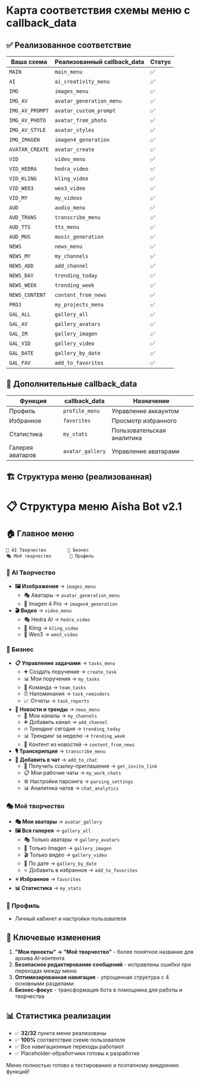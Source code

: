 # Карта соответствия схемы меню с callback_data

## ✅ Реализованное соответствие

| Ваша схема | Реализованный callback_data | Статус |
|------------|---------------------------|---------|
| `MAIN` | `main_menu` | ✅ |
| `AI` | `ai_creativity_menu` | ✅ |
| `IMG` | `images_menu` | ✅ |
| `IMG_AV` | `avatar_generation_menu` | ✅ |
| `IMG_AV_PROMPT` | `avatar_custom_prompt` | ✅ |
| `IMG_AV_PHOTO` | `avatar_from_photo` | ✅ |
| `IMG_AV_STYLE` | `avatar_styles` | ✅ |
| `IMG_IMAGEN` | `imagen4_generation` | ✅ |
| `AVATAR_CREATE` | `avatar_create` | ✅ |
| `VID` | `video_menu` | ✅ |
| `VID_HEDRA` | `hedra_video` | ✅ |
| `VID_KLING` | `kling_video` | ✅ |
| `VID_WEO3` | `weo3_video` | ✅ |
| `VID_MY` | `my_videos` | ✅ |
| `AUD` | `audio_menu` | ✅ |
| `AUD_TRANS` | `transcribe_menu` | ✅ |
| `AUD_TTS` | `tts_menu` | ✅ |
| `AUD_MUS` | `music_generation` | ✅ |
| `NEWS` | `news_menu` | ✅ |
| `NEWS_MY` | `my_channels` | ✅ |
| `NEWS_ADD` | `add_channel` | ✅ |
| `NEWS_DAY` | `trending_today` | ✅ |
| `NEWS_WEEK` | `trending_week` | ✅ |
| `NEWS_CONTENT` | `content_from_news` | ✅ |
| `PROJ` | `my_projects_menu` | ✅ |
| `GAL_ALL` | `gallery_all` | ✅ |
| `GAL_AV` | `gallery_avatars` | ✅ |
| `GAL_IM` | `gallery_imagen` | ✅ |
| `GAL_VID` | `gallery_video` | ✅ |
| `GAL_DATE` | `gallery_by_date` | ✅ |
| `GAL_FAV` | `add_to_favorites` | ✅ |

## 🎯 Дополнительные callback_data

| Функция | callback_data | Назначение |
|---------|---------------|------------|
| Профиль | `profile_menu` | Управление аккаунтом |
| Избранное | `favorites` | Просмотр избранного |
| Статистика | `my_stats` | Пользовательская аналитика |
| Галерея аватаров | `avatar_gallery` | Управление аватарами |

## 🏗️ Структура меню (реализованная)

# 📋 Структура меню Aisha Bot v2.1

## 🏠 Главное меню

```
🎨 AI Творчество        💼 Бизнес
🎭 Моё творчество       👤 Профиль
```

### 🎨 AI Творчество
- **🖼️ Изображения** → `images_menu`
  - 🎭 Аватары → `avatar_generation_menu`
  - 🎨 Imagen 4 Pro → `imagen4_generation`
- **🎬 Видео** → `video_menu`
  - 🎭 Hedra AI → `hedra_video`
  - 🌟 Kling → `kling_video`
  - 🎪 Weo3 → `weo3_video`

### 💼 Бизнес
- **📋 Управление задачами** → `tasks_menu`
  - ➕ Создать поручение → `create_task`
  - 📊 Мои поручения → `my_tasks`
  - 👥 Команда → `team_tasks`
  - ⏰ Напоминания → `task_reminders`
  - 📈 Отчеты → `task_reports`
- **📰 Новости и тренды** → `news_menu`
  - 📱 Мои каналы → `my_channels`
  - ➕ Добавить канал → `add_channel`
  - 🔥 Трендинг сегодня → `trending_today`
  - 📊 Трендинг за неделю → `trending_week`
  - 🎯 Контент из новостей → `content_from_news`
- **🎙️ Транскрипция** → `transcribe_menu`
- **👥 Добавить в чат** → `add_to_chat`
  - 🔗 Получить ссылку-приглашение → `get_invite_link`
  - 📋 Мои рабочие чаты → `my_work_chats`
  - ⚙️ Настройки парсинга → `parsing_settings`
  - 📊 Аналитика чатов → `chat_analytics`

### 🎭 Моё творчество
- **🎭 Мои аватары** → `avatar_gallery`
- **🖼️ Вся галерея** → `gallery_all`
  - 🎭 Только аватары → `gallery_avatars`
  - 🎨 Только Imagen → `gallery_imagen`
  - 🎬 Только видео → `gallery_video`
  - 📅 По дате → `gallery_by_date`
  - ⭐ Добавить в избранное → `add_to_favorites`
- **⭐ Избранное** → `favorites`
- **📊 Статистика** → `my_stats`

### 👤 Профиль
- Личный кабинет и настройки пользователя

## 🎯 Ключевые изменения

1. **"Мои проекты" → "Моё творчество"** - более понятное название для архива AI-контента
2. **Безопасное редактирование сообщений** - исправлены ошибки при переходах между меню
3. **Оптимизированная навигация** - упрощенная структура с 4 основными разделами
4. **Бизнес-фокус** - трансформация бота в помощника для работы и творчества

## 📊 Статистика реализации

- ✅ **32/32** пункта меню реализованы
- ✅ **100%** соответствие схеме пользователя
- ✅ Все навигационные переходы работают
- ✅ Placeholder-обработчики готовы к разработке

Меню полностью готово к тестированию и поэтапному внедрению функций! 